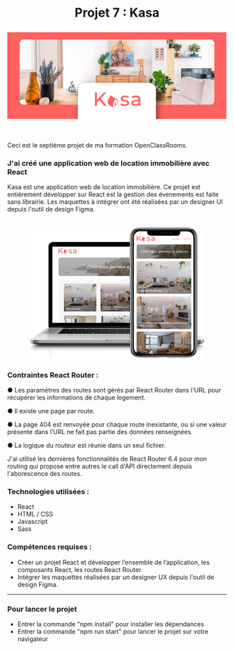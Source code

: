 # <p align="center">Projet 7 : Kasa</p>

<p align="center">
<img src="https://github.com/CharonTom/Kasa/blob/main/src/assets/readmeImage.png" alt="application sur pc et mobile"/>
</p>
<br/>
<br/>
Ceci est le septième projet de ma formation OpenClassRooms.

### J'ai créé une application web de location immobilière avec React

Kasa est une application web de location immobilière. Ce projet est entièrement développer sur React est la gestion des évenements est faite sans librairie. Les maquettes à intégrer ont été réalisées par un designer UI depuis l'outil de design Figma.
<br/>
<br/>
<p align="center">
<img src="https://github.com/CharonTom/my-website/blob/main/src/assets/img/kasa.png" alt="application sur pc et mobile" width="400"/>
</p>

### Contraintes React Router :

● Les paramètres des routes sont gérés par React Router dans l'URL pour récupérer les informations de chaque logement.

● Il existe une page par route.

● La page 404 est renvoyée pour chaque route inexistante, ou si une valeur présente dans l’URL ne fait pas partie des données renseignées.

● La logique du routeur est réunie dans un seul fichier.

J'ai utilisé les dernières fonctionnalités de React Router 6.4 pour mon routing qui propose entre autres le call d'API directement depuis l'aborescence des routes.



### Technologies utilisées :

- React
- HTML / CSS
- Javascript
- Sass

### Compétences requises :

- Créer un projet React et développer l’ensemble de l’application, les composants React, les routes React Router.
- Intégrer les maquettes réalisées par un designer UX depuis l'outil de design Figma.

---

### Pour lancer le projet

- Entrer la commande "npm install" pour installer les dépendances
- Entrer la commande "npm run start" pour lancer le projet sur votre navigateur
